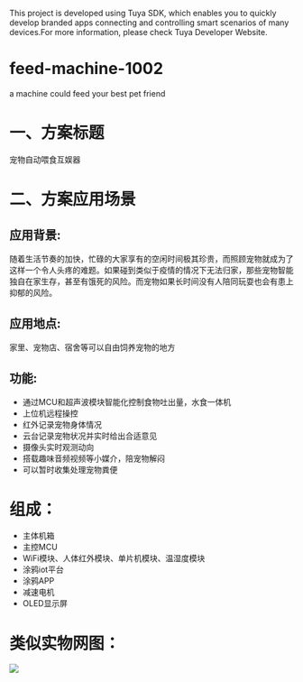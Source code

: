 This project is developed using Tuya SDK, which enables you to quickly develop branded apps connecting and controlling smart scenarios of many devices.For more information, please check Tuya Developer Website.
# feed-machine-1002
a machine could feed your best pet friend

一、方案标题
==
宠物自动喂食互娱器

二、方案应用场景
==

应用背景:
---
随着生活节奏的加快，忙碌的大家享有的空闲时间极其珍贵，而照顾宠物就成为了这样一个令人头疼的难题。如果碰到类似于疫情的情况下无法归家，那些宠物智能独自在家生存，甚至有饿死的风险。而宠物如果长时间没有人陪同玩耍也会有患上抑郁的风险。

应用地点:
---
家里、宠物店、宿舍等可以自由饲养宠物的地方

功能:
---
* 通过MCU和超声波模块智能化控制食物吐出量，水食一体机
* 上位机远程操控
* 红外记录宠物身体情况
* 云台记录宠物状况并实时给出合适意见
* 摄像头实时观测动向
* 搭载趣味音频视频等小媒介，陪宠物解闷
* 可以暂时收集处理宠物粪便

组成：
==
* 主体机箱
* 主控MCU
* WiFi模块、人体红外模块、单片机模块、温湿度模块
* 涂鸦iot平台
* 涂鸦APP
* 减速电机
* OLED显示屏

类似实物网图：
==
![](https://ss0.bdstatic.com/70cFvHSh_Q1YnxGkpoWK1HF6hhy/it/u=1571855470,1885189652&fm=26&gp=0.jpg)
